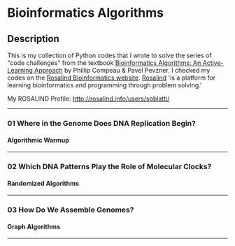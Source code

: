 # Bioinformatics Algorithms
## Description ##
This is my collection of Python codes that I wrote to solve the series of "code challenges" from the textbook [Bioinformatics Algorithms: An Active-Learning Approach](http://bioinformaticsalgorithms.org/) by Phillip Compeau & Pavel Pevzner.
I checked my codes on the [Rosalind Bioinformatics website](http://rosalind.info/problems/list-view/?location=bioinformatics-textbook-track "Rosalind").
[Rosalind](http://rosalind.info/) 'is a platform for learning bioinformatics and programming through problem solving.'

My ROSALIND Profile: http://rosalind.info/users/spblatti/
___
### 01 Where in the Genome Does DNA Replication Begin?
#### Algorithmic Warmup
___
### 02 Which DNA Patterns Play the Role of Molecular Clocks?
#### Randomized Algorithms
___
### 03 How Do We Assemble Genomes?
#### Graph Algorithms
___